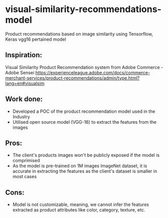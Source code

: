 # visual-similarity-recommendations-model
Product recommendations based on image similarity using Tensorflow, Keras vgg16 pertained model

## Inspiration:
Visual Similarity Product Recommendation system from Adobe Commerce - Adobe Sensei
https://experienceleague.adobe.com/docs/commerce-merchant-services/product-recommendations/admin/type.html?lang=en#visualsim

## Work done:
- Developed a POC of the product recommendation model used in the Industry
- Utilised open source model (VGG-16) to extract the features from the images

## Pros:
  - The client's products images won't be publicly exposed if the model is comprimised
  - As the model is pre-trained on 1M images ImageNet dataset, it is accurate in extracting the features as the client's dataset is smaller in most cases

## Cons:
  - Model is not customizable, meaning, we cannot infer the features extracted as product attributes like color, category, texture, etc.
